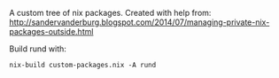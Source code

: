 A custom tree of nix packages.  Created with help from: http://sandervanderburg.blogspot.com/2014/07/managing-private-nix-packages-outside.html

Build rund with:
```
nix-build custom-packages.nix -A rund
```
